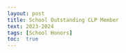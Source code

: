 ```yaml
---
layout: post
title: School Outstanding CLP Member
text: 2023-2024
tags: [School Honors]
toc:  true
---
```

